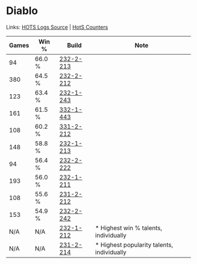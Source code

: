 # Diablo

Links: [HOTS Logs Source](https://www.hotslogs.com/Sitewide/HeroDetails?Hero=Diablo) | [HotS Counters](http://hotscounters.com/#/hero/Diablo)

Games  | Win %  | Build     | Note
-----  | -----  | -----     | ----
94     | 66.0 % | [232-2-213](http://www.heroesfire.com/hots/talent-calculator/diablo#l0Mb) | 
380    | 64.5 % | [232-2-212](http://www.heroesfire.com/hots/talent-calculator/diablo#l0Ma) | 
123    | 63.4 % | [232-1-243](http://www.heroesfire.com/hots/talent-calculator/diablo#l07R) | 
161    | 61.5 % | [332-1-443](http://www.heroesfire.com/hots/talent-calculator/diablo#oqJZ) | 
108    | 60.2 % | [331-2-212](http://www.heroesfire.com/hots/talent-calculator/diablo#oo3K) | 
148    | 58.8 % | [232-1-213](http://www.heroesfire.com/hots/talent-calculator/diablo#l06z) | 
94     | 56.4 % | [232-2-222](http://www.heroesfire.com/hots/talent-calculator/diablo#l0Mk) | 
193    | 56.0 % | [232-1-211](http://www.heroesfire.com/hots/talent-calculator/diablo#l06x) | 
108    | 55.6 % | [231-2-212](http://www.heroesfire.com/hots/talent-calculator/diablo#kzwK) | 
153    | 54.9 % | [232-2-242](http://www.heroesfire.com/hots/talent-calculator/diablo#l0N2) | 
N/A    | N/A    | [232-1-212](http://www.heroesfire.com/hots/talent-calculator/diablo#l06y) | * Highest win % talents, individually
N/A    | N/A    | [231-2-214](http://www.heroesfire.com/hots/talent-calculator/diablo#kzwM) | * Highest popularity talents, individually
